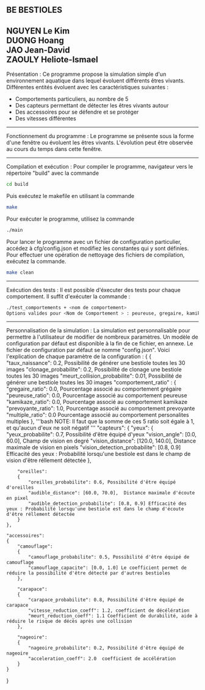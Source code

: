 BE BESTIOLES
----------------------------------------------------------------------
NGUYEN Le Kim </br>
DUONG Hoang </br>
JAO Jean-David </br>
ZAOULY Heliote-Ismael </br>
----------------------------------------------------------------------
Présentation :
Ce programme propose la simulation simple d'un environnement aquatique dans lequel évoluent différents êtres vivants.
Différentes entités évoluent avec les caractéristiques suivantes :
 - Comportements particuliers, au nombre de 5
 - Des capteurs permettant de détecter les êtres vivants autour
 - Des accessoires pour se défendre et se protéger
 - Des vitesses différentes

-----------------------------------------------------------------------
Fonctionnement du programme :
Le programme se présente sous la forme d'une fenêtre ou évoluent les êtres vivants.
L'évolution peut être observée au cours du temps dans cette fenêtre.

-----------------------------------------------------------------------
Compilation et exécution :
Pour compiler le programme, navigateur vers le répertoire "build" avec la commande 
```bash
cd build
```
Puis exécutez le makefile en utilisant la commande
```bash
make
```
Pour exécuter le programme, utilisez la commande
```bash
./main
```
Pour lancer le programme avec un fichier de configuration particulier, accédez à cfg/config.json et modifiez les constantes qui y sont définies.
Pour effectuer une opération de nettoyage des fichiers de compilation, exécutez la commande.
```bash
make clean
```
-----------------------------------------------------------------------
Exécution des tests :
Il est possible d'éxecuter des tests pour chaque comportement.
Il suffit d'exécuter la commande :
```bash
./test_comportements + <nom de comportement>
Options valides pour <Nom de Comportement > : peureuse, gregaire, kamikaze, prevoyante, personalites_multiples.
```
-----------------------------------------------------------------------
Personnalisation de la simulation :
La simulation est personnalisable pour permettre à l'utilisateur de modifier de nombreux paramètres.
Un modèle de configuration par défaut est disponible à la fin de ce fichier, en annexe.
Le fichier de configuration par défaut se nomme "config.json".
Voici l'explication de chaque paramètre de la configuration :
{
    {   
    "taux_naissance": 0.2, Possibilité de générer une bestiole toutes les 30 images
    "clonage_probabilite": 0.2, Possibilité de clonage une bestiole toutes les 30 images
    "meurt_collision_probabilite": 0.01, Possibilité de générer une bestiole toutes les 30 images
    "comportement_ratio" :
    {
        "gregaire_ratio": 0.0, Pourcentage associé au comportement grégaire
        "peureuse_ratio": 0.0, Pourcentage associé au comportement peureuse
        "kamikaze_ratio": 0.0, Pourcentage associé au comportement kamikaze
        "prevoyante_ratio": 1.0, Pourcentage associé au comportement prevoyante
        "multiple_ratio": 0.0 Pourcentage associé au comportement personalites multiples
    },
    '''bash
         NOTE: Il faut que la somme de ces 5 ratio soit égale à 1, et qu'aucun d'eux ne soit négatif
    '''
    "capteurs":
    {
        "yeux":
        {
            "yeux_probabilite": 0.7, Possibilité d'être équipé d'yeux
            "vision_angle": [0.0, 60.0], Champ de vision en degré
            "vision_distance": [120.0, 140.0], Distance maximale de vision en pixels
            "vision_detection_probabilite": [0.8, 0.9] Efficacité des yeux : Probabilité lorsqu'une bestiole est dans le champ de vision d'être réllement détectée
        },

        "oreilles":
        {
            "oreilles_probabilite": 0.6, Possibilité d'être équipé d'oreilles
            "audible_distance": [60.0, 70.0],  Distance maximale d'écoute en pixel
            "audible_detection_probabilite": [0.8, 0.9] Efficacité des yeux : Probabilité lorsqu'une bestiole est dans le champ d'écoute d'être réllement détectée
        }
    },

    "accessoires":
    {
        "camouflage":
        {
            "camouflage_probabilite": 0.5, Possibilité d'être équipé de camouflage
            "camouflage_capacite": [0.0, 1.0] Le coefficient permet de réduire la possibilité d'être détecté par d'autres bestioles
        },

        "carapace":
        {
            "carapace_probabilite": 0.8, Possibilité d'être équipé de carapace
            "vitesse_reduction_coeff": 1.2, coefficient de décélération
            "meurt_reduction_coeff": 1.1 Coefficient de durabilité, aide à réduire le risque de décès après une collision
        },

        "nageoire":
        {
            "nageoire_probabilite": 0.2, Possibilité d'être équipé de nageoire
            "acceleration_coeff": 2.0  coefficient de accélération
        }
    }
    
}

